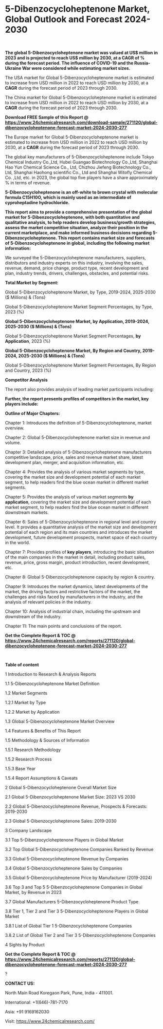<h1>5-Dibenzocycloheptenone Market, Global Outlook and Forecast 2024-2030</h1><br/><p><strong>The global 5-Dibenzocycloheptenone market was valued at US$ million in 2023 and is projected to reach US$ million by 2030, at a <strong>CAGR</strong> of % during the forecast period. The influence of COVID-19 and the Russia-Ukraine War were considered while estimating market sizes.</strong></p>
 
 
 
 <p>The USA market for Global 5-Dibenzocycloheptenone market is estimated to increase from USD million in 2022 to reach USD million by 2030, at a <strong>CAGR</strong> during the forecast period of 2023 through 2030.</p>
 
 
 
 <p>The China market for Global 5-Dibenzocycloheptenone market is estimated to increase from USD million in 2022 to reach USD million by 2030, at a <strong>CAGR</strong> during the forecast period of 2023 through 2030.</p>
 
 
 
 <div><b>Download FREE Sample of this Report @ <a href="https://www.24chemicalresearch.com/download-sample/271120/global-dibenzocycloheptenone-forecast-market-2024-2030-277">https://www.24chemicalresearch.com/download-sample/271120/global-dibenzocycloheptenone-forecast-market-2024-2030-277</a></b></div>
 
 
 
 <p>The Europe market for Global 5-Dibenzocycloheptenone market is estimated to increase from USD million in 2022 to reach USD million by 2030, at a <strong>CAGR</strong> during the forecast period of 2023 through 2030.</p>
 
 
 
 <p>The global key manufacturers of 5-Dibenzocycloheptenone include Tokyo Chemical Industry Co.,Ltd, Hubei Guangao Biotechnology Co.,Ltd, Shanghai Hao Yun Chemical Science Co., Ltd, Chizhou Jiefeng Biotechnology Co., Ltd, Shanghai Haohong scientific Co., Ltd and Shanghai Witofly Chemical Co. ,Ltd, etc. in 2023, the global top five players have a share approximately % in terms of revenue.</p>
 
 
 
 <p><strong>5-Dibenzocycloheptenone is an off-white to brown crystal with molecular formula C15H10O, which is mainly used as an intermediate of cyproheptadine hydrochloride.</strong></p>
 
 
 
 <p><strong>This report aims to provide a comprehensive presentation of the global market for 5-Dibenzocycloheptenone, with both quantitative and qualitative analysis, to help readers develop business/growth strategies, assess the market competitive situation, analyze their position in the current marketplace, and make informed business decisions regarding 5-Dibenzocycloheptenone. This report contains market size and forecasts of 5-Dibenzocycloheptenone in global, including the following market information:</strong></p>
 
 
 
 <p>We surveyed the 5-Dibenzocycloheptenone manufacturers, suppliers, distributors and industry experts on this industry, involving the sales, revenue, demand, price change, product type, recent development and plan, industry trends, drivers, challenges, obstacles, and potential risks.</p>
 
 
 
 <p><strong>Total Market by Segment:</strong></p>
 
 
 
 <p>Global 5-Dibenzocycloheptenone Market, by Type, 2019-2024, 2025-2030 ($ Millions) & (Tons)</p>
 
 
 
 <p>Global 5-Dibenzocycloheptenone Market Segment Percentages, by Type, 2023 (%)</p>
 
 
 
 <p><strong>Global 5-Dibenzocycloheptenone Market, <strong>by Application</strong>, 2019-2024, 2025-2030 ($ Millions) & (Tons)</strong></p>
 
 
 
 <p>Global 5-Dibenzocycloheptenone Market Segment Percentages, <strong>by Application</strong>, 2023 (%)</p>
 
 
 
 <p><strong>Global 5-Dibenzocycloheptenone Market, By Region and Country, 2019-2024, 2025-2030 ($ Millions) & (Tons)</strong></p>
 
 
 
 <p>Global 5-Dibenzocycloheptenone Market Segment Percentages, By Region and Country, 2023 (%)</p>
 
 
 
 <p><strong>Competitor Analysis</strong></p>
 
 
 
 <p>The report also provides analysis of leading market participants including:</p>
 
 
 
 <p><strong>Further, the report presents profiles of competitors in the market, <strong>key players</strong> include:</strong></p>
 
 
 
 <p><strong>Outline of Major Chapters:</strong></p>
 
 
 
 <p>Chapter 1: Introduces the definition of 5-Dibenzocycloheptenone, market overview.</p>
 
 
 
 <p>Chapter 2: Global 5-Dibenzocycloheptenone market size in revenue and volume.</p>
 
 
 
 <p>Chapter 3: Detailed analysis of 5-Dibenzocycloheptenone manufacturers competitive landscape, price, sales and revenue market share, latest development plan, merger, and acquisition information, etc.</p>
 
 
 
 <p>Chapter 4: Provides the analysis of various market segments by type, covering the market size and development potential of each market segment, to help readers find the blue ocean market in different market segments.</p>
 
 
 
 <p>Chapter 5: Provides the analysis of various market segments <strong>by application</strong>, covering the market size and development potential of each market segment, to help readers find the blue ocean market in different downstream markets.</p>
 
 
 
 <p>Chapter 6: Sales of 5-Dibenzocycloheptenone in regional level and country level. It provides a quantitative analysis of the market size and development potential of each region and its main countries and introduces the market development, future development prospects, market space of each country in the world.</p>
 
 
 
 <p>Chapter 7: Provides profiles of <strong>key players</strong>, introducing the basic situation of the main companies in the market in detail, including product sales, revenue, price, gross margin, product introduction, recent development, etc.</p>
 
 
 
 <p>Chapter 8: Global 5-Dibenzocycloheptenone capacity by region & country.</p>
 
 
 
 <p>Chapter 9: Introduces the market dynamics, latest developments of the market, the driving factors and restrictive factors of the market, the challenges and risks faced by manufacturers in the industry, and the analysis of relevant policies in the industry.</p>
 
 
 
 <p>Chapter 10: Analysis of industrial chain, including the upstream and downstream of the industry.</p>
 
 
 
 <p>Chapter 11: The main points and conclusions of the report.</p>
 
 
 
 <div><b>Get the Complete Report & TOC @ <a href="https://www.24chemicalresearch.com/reports/271120/global-dibenzocycloheptenone-forecast-market-2024-2030-277">https://www.24chemicalresearch.com/reports/271120/global-dibenzocycloheptenone-forecast-market-2024-2030-277</a></b></div>
 
 
 
 <p><br />
 
 <b>Table of content</b></p>
 
 
 
 <p>1 Introduction to Research & Analysis Reports<br />
 
 1.1 5-Dibenzocycloheptenone Market Definition<br />
 
 1.2 Market Segments<br />
 
 1.2.1 Market by Type<br />
 
 1.2.2 Market by Application<br />
 
 1.3 Global 5-Dibenzocycloheptenone Market Overview<br />
 
 1.4 Features & Benefits of This Report<br />
 
 1.5 Methodology & Sources of Information<br />
 
 1.5.1 Research Methodology<br />
 
 1.5.2 Research Process<br />
 
 1.5.3 Base Year<br />
 
 1.5.4 Report Assumptions & Caveats<br />
 
 2 Global 5-Dibenzocycloheptenone Overall Market Size<br />
 
 2.1 Global 5-Dibenzocycloheptenone Market Size: 2023 VS 2030<br />
 
 2.2 Global 5-Dibenzocycloheptenone Revenue, Prospects & Forecasts: 2019-2030<br />
 
 2.3 Global 5-Dibenzocycloheptenone Sales: 2019-2030<br />
 
 3 Company Landscape<br />
 
 3.1 Top 5-Dibenzocycloheptenone Players in Global Market<br />
 
 3.2 Top Global 5-Dibenzocycloheptenone Companies Ranked by Revenue<br />
 
 3.3 Global 5-Dibenzocycloheptenone Revenue by Companies<br />
 
 3.4 Global 5-Dibenzocycloheptenone Sales by Companies<br />
 
 3.5 Global 5-Dibenzocycloheptenone Price by Manufacturer (2019-2024)<br />
 
 3.6 Top 3 and Top 5 5-Dibenzocycloheptenone Companies in Global Market, by Revenue in 2023<br />
 
 3.7 Global Manufacturers 5-Dibenzocycloheptenone Product Type<br />
 
 3.8 Tier 1, Tier 2 and Tier 3 5-Dibenzocycloheptenone Players in Global Market<br />
 
 3.8.1 List of Global Tier 1 5-Dibenzocycloheptenone Companies<br />
 
 3.8.2 List of Global Tier 2 and Tier 3 5-Dibenzocycloheptenone Companies<br />
 
 4 Sights by Product</p>
 
 
 
 <div><b>Get the Complete Report & TOC @ <a href="https://www.24chemicalresearch.com/reports/271120/global-dibenzocycloheptenone-forecast-market-2024-2030-277">https://www.24chemicalresearch.com/reports/271120/global-dibenzocycloheptenone-forecast-market-2024-2030-277</a></b></div>
 
 
 
 <p>? </p>
 
 
 
 <p><b>CONTACT US:</b><br />
 
 North Main Road Koregaon Park, Pune, India - 411001.<br />
 
 International: +1(646)-781-7170<br />
 
 Asia: +91 9169162030<br />
 
 Visit: <a href="https://www.24chemicalresearch.com/">https://www.24chemicalresearch.com/</a></p>